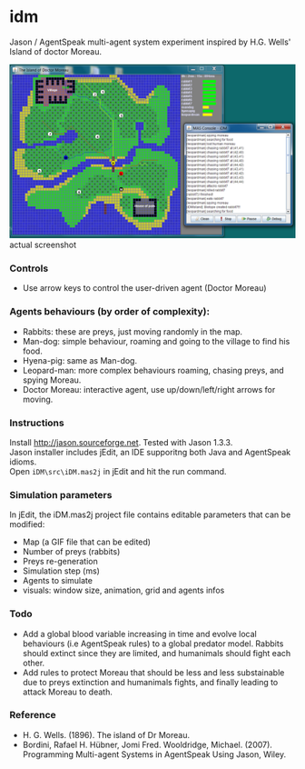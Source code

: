 idm
===

Jason / AgentSpeak multi-agent system experiment inspired by H.G. Wells' Island of doctor Moreau.

![](screenshot.png)
actual screenshot

### Controls
- Use arrow keys to control the user-driven agent (Doctor Moreau)

### Agents behaviours (by order of complexity):
- Rabbits: these are preys, just moving randomly in the map. 
- Man-dog: simple behaviour, roaming and going to the village to find his food.
- Hyena-pig: same as Man-dog.
- Leopard-man: more complex behaviours roaming, chasing preys, and spying Moreau. 
- Doctor Moreau: interactive agent, use up/down/left/right arrows for moving.

### Instructions
Install http://jason.sourceforge.net. Tested with Jason 1.3.3.  
Jason installer includes jEdit, an IDE supporitng both Java and AgentSpeak idioms.   
Open `iDM\src\iDM.mas2j` in jEdit and hit the run command.

### Simulation parameters
In jEdit, the iDM.mas2j project file contains editable parameters that can be modified:  
- Map (a GIF file that can be edited)
- Number of preys (rabbits)
- Preys re-generation 
- Simulation step (ms)
- Agents to simulate
- visuals: window size, animation, grid and agents infos

### Todo
- Add a global blood variable increasing in time and evolve local behaviours (i.e AgentSpeak rules) to a global predator model. Rabbits should extinct since they are limited, and humanimals should fight each other.
- Add rules to protect Moreau that should be less and less substainable due to preys extinction and humanimals fights, and finally leading to attack Moreau to death.

### Reference
- H. G. Wells. (1896). The island of Dr Moreau.
- Bordini, Rafael H. Hübner, Jomi Fred. Wooldridge, Michael. (2007). Programming Multi-agent Systems in AgentSpeak Using Jason, Wiley.
